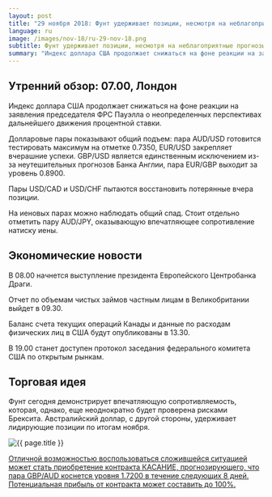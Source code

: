 ```yaml
---
layout: post
title: "29 ноября 2018: Фунт удерживает позиции, несмотря на неблагоприятные прогнозы"
language: ru
image: /images/nov-18/ru-29-nov-18.png
subtitle: Фунт удерживает позиции, несмотря на неблагоприятные прогнозы
summary: "Индекс доллара США продолжает снижаться на фоне реакции на заявления председателя ФРС Пауэлла о неопределенных перспективах дальнейшего движения процентной ставки"
---
```

## Утренний обзор: 07.00, Лондон
 
Индекс доллара США продолжает снижаться на фоне реакции на заявления председателя ФРС Пауэлла о неопределенных перспективах дальнейшего движения процентной ставки.

Долларовые пары показывают общий подъем: пара AUD/USD готовится тестировать максимум на отметке 0.7350, EUR/USD закрепляет вчерашние успехи. GBP/USD является единственным исключением из-за неутешительных прогнозов Банка Англии, пара EUR/GBP выходит за уровень 0.8900.

Пары USD/CAD и USD/CHF пытаются восстановить потерянные вчера позиции.

На иеновых парах можно наблюдать общий спад. Стоит отдельно отметить пару AUD/JPY, оказывающую впечатляющее сопротивление натиску иены.
 
## Экономические новости
 
В 08.00 начнется выступление президента Европейского Центробанка Драги.

Отчет по объемам чистых займов частным лицам в Великобритании выйдет в 09.30.

Баланс счета текущих операций Канады и данные по расходам физических лиц в США будут опубликованы в 13.30.

В 19.00 станет доступен протокол заседания федерального комитета США по открытым рынкам.

## Торговая идея
 
Фунт сегодня демонстрирует впечатляющую сопротивляемость, которая, однако, еще неоднократно будет проверена рисками Брексита. Австралийский доллар, с другой стороны, удерживает лидирующие позиции по итогам ноября.

<img src="{{ site.url }}/images/nov-18/ru-29-nov-18.png" alt="{{ page.title }}"  title="{{ page.title }}">

<a href="%LINK%%?currency=USD&market=forex&underlying=frxGBPAUD&formname=touchnotouch&duration_amount=8&duration_units=d&amount=10&amount_type=stake&expiry_type=duration&barrier=1.72" target="_blank">Отличной возможностью воспользоваться сложившейся ситуацией может стать приобретение контракта КАСАНИЕ, прогнозирующего, что пара GBP/AUD коснется уровня 1.7200 в течение следующих 8 дней. Потенциальная прибыль от контракта может составить до 100%.</a>
